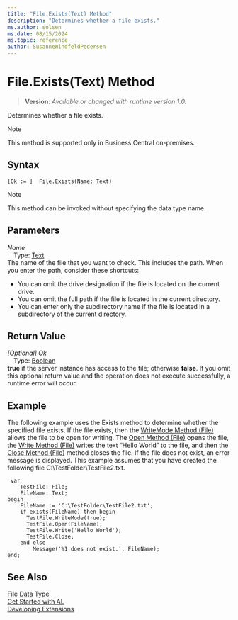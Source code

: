 ```yaml
---
title: "File.Exists(Text) Method"
description: "Determines whether a file exists."
ms.author: solsen
ms.date: 08/15/2024
ms.topic: reference
author: SusanneWindfeldPedersen
---
```

[//]: # (START>DO_NOT_EDIT)
[//]: # (IMPORTANT:Do not edit any of the content between here and the END>DO_NOT_EDIT.)
[//]: # (Any modifications should be made in the .xml files in the ModernDev repo.)
# File.Exists(Text) Method
> **Version**: _Available or changed with runtime version 1.0._

Determines whether a file exists.

> [!NOTE]
> This method is supported only in Business Central on-premises.

## Syntax
```AL
[Ok := ]  File.Exists(Name: Text)
```
> [!NOTE]
> This method can be invoked without specifying the data type name.
## Parameters
*Name*  
&emsp;Type: [Text](../text/text-data-type.md)  
The name of the file that you want to check. This includes the path. When you enter the path, consider these shortcuts:
-   You can omit the drive designation if the file is located on the current drive.
-   You can omit the full path if the file is located in the current directory.
-   You can enter only the subdirectory name if the file is located in a subdirectory of the current directory.  


## Return Value
*[Optional] Ok*  
&emsp;Type: [Boolean](../boolean/boolean-data-type.md)  
**true** if the server instance has access to the file; otherwise **false**. If you omit this optional return value and the operation does not execute successfully, a runtime error will occur.  


[//]: # (IMPORTANT: END>DO_NOT_EDIT)

## Example

The following example uses the Exists method to determine whether the specified file exists. If the file exists, then the [WriteMode Method \(File\)](file-writemode-method.md) allows the file to be open for writing. The [Open Method \(File\)](file-open-method.md) opens the file, the [Write Method \(File\)](file-writemode-method.md) writes the text “Hello World” to the file, and then the [Close Method \(File\)](file-close-method.md) method closes the file. If the file does not exist, an error message is displayed. This example assumes that you have created the following file C:\\TestFolder\\TestFile2.txt.  

```al
 var
    TestFile: File;
    FileName: Text;
begin
    FileName := 'C:\TestFolder\TestFile2.txt';  
    if exists(FileName) then begin  
      TestFile.WriteMode(true);  
      TestFile.Open(FileName);  
      TestFile.Write('Hello World');  
      TestFile.Close;  
    end else  
        Message('%1 does not exist.', FileName);  
end;
```  
  
## See Also

[File Data Type](file-data-type.md)  
[Get Started with AL](../../devenv-get-started.md)  
[Developing Extensions](../../devenv-dev-overview.md)